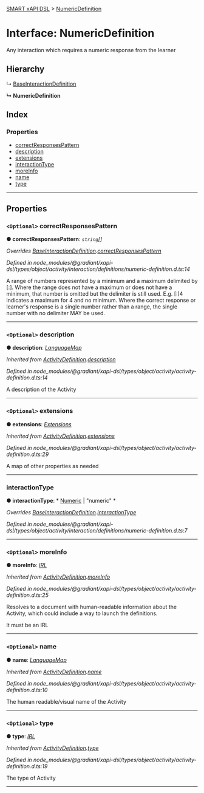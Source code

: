 [SMART xAPI DSL](../README.md) > [NumericDefinition](../interfaces/numericdefinition.md)

# Interface: NumericDefinition

Any interaction which requires a numeric response from the learner

## Hierarchy

↳  [BaseInteractionDefinition](baseinteractiondefinition.md)

**↳ NumericDefinition**

## Index

### Properties

* [correctResponsesPattern](numericdefinition.md#correctresponsespattern)
* [description](numericdefinition.md#description)
* [extensions](numericdefinition.md#extensions)
* [interactionType](numericdefinition.md#interactiontype)
* [moreInfo](numericdefinition.md#moreinfo)
* [name](numericdefinition.md#name)
* [type](numericdefinition.md#type)

---

## Properties

<a id="correctresponsespattern"></a>

### `<Optional>` correctResponsesPattern

**● correctResponsesPattern**: *`string`[]*

*Overrides [BaseInteractionDefinition](baseinteractiondefinition.md).[correctResponsesPattern](baseinteractiondefinition.md#correctresponsespattern)*

*Defined in node_modules/@gradiant/xapi-dsl/types/object/activity/interaction/definitions/numeric-definition.d.ts:14*

A range of numbers represented by a minimum and a maximum delimited by \[:\]. Where the range does not have a maximum or does not have a minimum, that number is omitted but the delimiter is still used. E.g. \[:\]4 indicates a maximum for 4 and no minimum. Where the correct response or learner's response is a single number rather than a range, the single number with no delimiter MAY be used.

___
<a id="description"></a>

### `<Optional>` description

**● description**: *[LanguageMap](languagemap.md)*

*Inherited from [ActivityDefinition](activitydefinition.md).[description](activitydefinition.md#description)*

*Defined in node_modules/@gradiant/xapi-dsl/types/object/activity/activity-definition.d.ts:14*

A description of the Activity

___
<a id="extensions"></a>

### `<Optional>` extensions

**● extensions**: *[Extensions](extensions.md)*

*Inherited from [ActivityDefinition](activitydefinition.md).[extensions](activitydefinition.md#extensions)*

*Defined in node_modules/@gradiant/xapi-dsl/types/object/activity/activity-definition.d.ts:29*

A map of other properties as needed

___
<a id="interactiontype"></a>

###  interactionType

**● interactionType**: * [Numeric](../enums/interactiontype.md#numeric) &#124; "numeric"
*

*Overrides [BaseInteractionDefinition](baseinteractiondefinition.md).[interactionType](baseinteractiondefinition.md#interactiontype)*

*Defined in node_modules/@gradiant/xapi-dsl/types/object/activity/interaction/definitions/numeric-definition.d.ts:7*

___
<a id="moreinfo"></a>

### `<Optional>` moreInfo

**● moreInfo**: *[IRL](../#irl)*

*Inherited from [ActivityDefinition](activitydefinition.md).[moreInfo](activitydefinition.md#moreinfo)*

*Defined in node_modules/@gradiant/xapi-dsl/types/object/activity/activity-definition.d.ts:25*

Resolves to a document with human-readable information about the Activity, which could include a way to launch the definitions.

It must be an IRL

___
<a id="name"></a>

### `<Optional>` name

**● name**: *[LanguageMap](languagemap.md)*

*Inherited from [ActivityDefinition](activitydefinition.md).[name](activitydefinition.md#name)*

*Defined in node_modules/@gradiant/xapi-dsl/types/object/activity/activity-definition.d.ts:10*

The human readable/visual name of the Activity

___
<a id="type"></a>

### `<Optional>` type

**● type**: *[IRL](../#irl)*

*Inherited from [ActivityDefinition](activitydefinition.md).[type](activitydefinition.md#type)*

*Defined in node_modules/@gradiant/xapi-dsl/types/object/activity/activity-definition.d.ts:19*

The type of Activity

___

